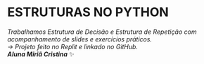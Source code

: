 # ESTRUTURAS NO PYTHON
_Trabalhamos Estrutura de Decisão e Estrutura de Repetição_
_com acompanhamento de slides e exercícios práticos._  
_-> Projeto feito no Replit e linkado no GitHub._  
***Aluna Miriã Cristina***
:sparkles: